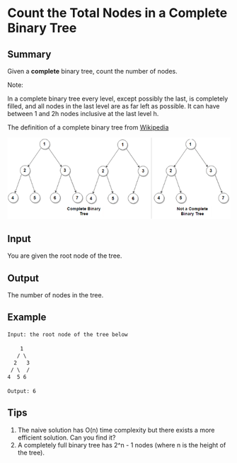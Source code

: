 # Count the Total Nodes in a Complete Binary Tree

## Summary

Given a **complete** binary tree, count the number of nodes.

Note:

In a complete binary tree every level, except possibly the last, is completely filled, and all nodes in the last level are as far left as possible. It can have between 1 and 2h nodes inclusive at the last level h.

The definition of a complete binary tree from [Wikipedia](http://en.wikipedia.org/wiki/Binary_tree#Types_of_binary_trees)

![](./Complete-Binary-Tree.png)
## Input

You are given the root node of the tree.

## Output

The number of nodes in the tree.

## Example

```
Input: the root node of the tree below

    1
   / \
  2   3
 / \  /
4  5 6

Output: 6
```

## Tips

1. The naive solution has O(n) time complexity but there exists a more efficient solution. Can you find it?
2. A completely full binary tree has 2^n - 1 nodes (where n is the height of the tree).

